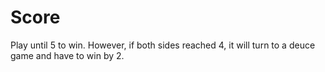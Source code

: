 # Score

Play until 5 to win.
However, if both sides reached 4, it will turn to a deuce game and have to win by 2.
